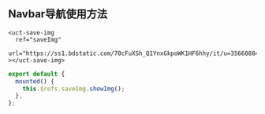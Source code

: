<!--
 * @Author: your name
 * @Date: 2021-04-13 16:05:26
 * @LastEditTime: 2021-04-20 14:20:25
 * @LastEditors: 祸灵
 * @Description: In User Settings Edit
 * @FilePath: \UC-font\components\uct\components\uct-button\uct-button.md
-->
##  Navbar导航使用方法
``` vue
<uct-save-img
  ref="saveImg"
  url="https://ss1.bdstatic.com/70cFuXSh_Q1YnxGkpoWK1HF6hhy/it/u=3566088443,3713209594&fm=26&gp=0.jpg"
></uct-save-img>
```

```js
export default {
  mounted() {
    this.$refs.saveImg.showImg();
  },
};

```